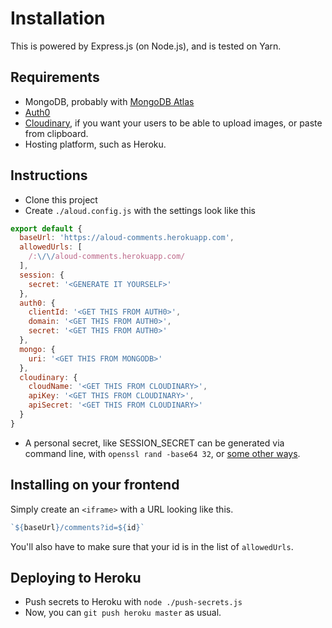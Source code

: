 # Installation

This is powered by Express.js (on Node.js), and is tested on Yarn.

## Requirements

- MongoDB, probably with [MongoDB Atlas](https://www.mongodb.com/cloud/atlas)
- [Auth0](https://auth0.com/)
- [Cloudinary](https://cloudinary.com), if you want your users to be able to upload images, or paste from clipboard.
- Hosting platform, such as Heroku.

## Instructions

- Clone this project
- Create `./aloud.config.js` with the settings look like this

```js
export default {
  baseUrl: 'https://aloud-comments.herokuapp.com',
  allowedUrls: [
    /:\/\/aloud-comments.herokuapp.com/
  ],
  session: {
    secret: '<GENERATE IT YOURSELF>'
  },
  auth0: {
    clientId: '<GET THIS FROM AUTH0>',
    domain: '<GET THIS FROM AUTH0>',
    secret: '<GET THIS FROM AUTH0>'
  },
  mongo: {
    uri: '<GET THIS FROM MONGODB>'
  },
  cloudinary: {
    cloudName: '<GET THIS FROM CLOUDINARY>',
    apiKey: '<GET THIS FROM CLOUDINARY>',
    apiSecret: '<GET THIS FROM CLOUDINARY>'
  }
}
```

- A personal secret, like SESSION_SECRET can be generated via command line, with `openssl rand -base64 32`, or [some other ways](https://www.howtogeek.com/howto/30184/10-ways-to-generate-a-random-password-from-the-command-line/).

## Installing on your frontend

Simply create an `<iframe>` with a URL looking like this.

```js
`${baseUrl}/comments?id=${id}`
```

You'll also have to make sure that your id is in the list of `allowedUrls`.

## Deploying to Heroku

- Push secrets to Heroku with `node ./push-secrets.js`
- Now, you can `git push heroku master` as usual.
